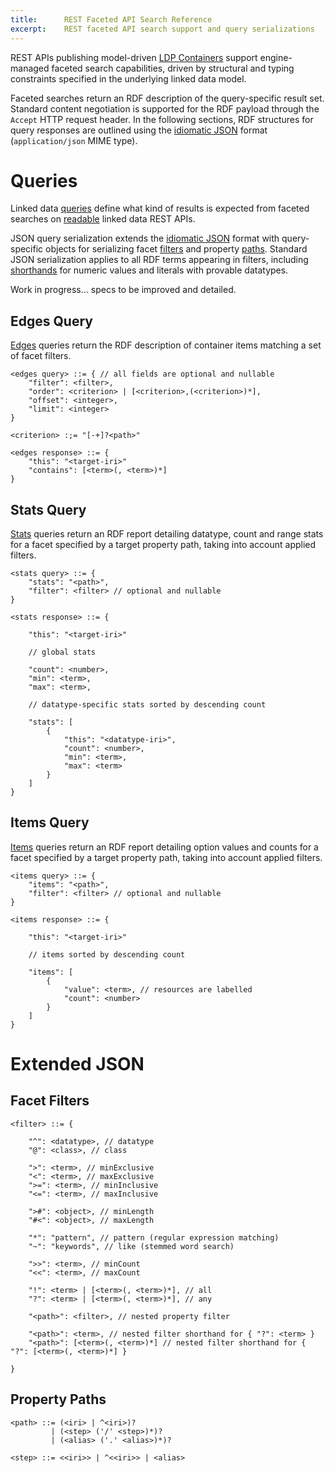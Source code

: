 ```yaml
---
title:      REST Faceted API Search Reference
excerpt:    REST faceted API search support and query serializations
---
```


REST APIs publishing model-driven [LDP Containers](https://www.w3.org/TR/ldp/#ldpc) support engine-managed faceted search capabilities, driven by structural and typing constraints specified in the underlying linked data model.

<!-- document support for other query serializations -->

Faceted searches return an RDF description of the query-specific result set. Standard content negotiation is supported for the RDF payload through the `Accept` HTTP request header. In the following sections, RDF structures for query responses are outlined using the [idiomatic JSON](idiomatic-json.md) format (`application/json`  MIME type).

# Queries

Linked data [queries](../javadocs/com/metreeca/form/Query.html) define what kind of results is expected from faceted searches on [readable](../tutorials/linked-data-interaction.md#read-operations) linked data REST APIs.

JSON query serialization extends the [idiomatic JSON](idiomatic-json.md) format with  query-specific objects for serializing facet [filters](#facet-filters) and property [paths](#property-paths). Standard JSON serialization applies to all RDF terms appearing in filters, including [shorthands](idiomatic-json.md#literals) for numeric values and literals with provable datatypes.

<p class="warning">Work in progress… specs to be improved and detailed.</p>

## Edges Query

[Edges](../javadocs/com/metreeca/form/queries/Edges.html) queries return the RDF description of container items matching a set of facet filters.

    <edges query> ::= { // all fields are optional and nullable
        "filter": <filter>,        
        "order": <criterion> | [<criterion>,(<criterion>)*],
        "offset": <integer>,
        "limit": <integer>
    }
    
    <criterion> :;= "[-+]?<path>"
    
    <edges response> ::= {
        "this": "<target-iri>"
        "contains": [<term>(, <term>)*]
    }

## Stats Query

[Stats](../javadocs/com/metreeca/form/queries/Stats.html) queries return an RDF report detailing datatype, count and range stats for a facet specified by a target property path, taking into account applied filters.

```
<stats query> ::= {
    "stats": "<path>",
    "filter": <filter> // optional and nullable
}
```

```
<stats response> ::= {

    "this": "<target-iri>"
    
    // global stats 
    
    "count": <number>,
    "min": <term>,
    "max": <term>,
    
    // datatype-specific stats sorted by descending count
    
    "stats": [
        {
            "this": "<datatype-iri>",
            "count": <number>,
            "min": <term>,
            "max": <term>
        }
    ]
}
```

## Items Query

[Items](../javadocs/com/metreeca/form/queries/Items.html) queries return an RDF report detailing option values and counts for a facet specified by a target property path, taking into account applied filters.

    <items query> ::= {
        "items": "<path>",
        "filter": <filter> // optional and nullable
    }
    
    <items response> ::= {
    
        "this": "<target-iri>"
            
        // items sorted by descending count
        
        "items": [
            {
                "value": <term>, // resources are labelled
                "count": <number>
            }
        ]
    }

# Extended JSON

## Facet Filters


    <filter> ::= {
    
        "^": <datatype>, // datatype
        "@": <class>, // class
        
        ">": <term>, // minExclusive
        "<": <term>, // maxExclusive
        ">=": <term>, // minInclusive
        "<=": <term>, // maxInclusive
        
        ">#": <object>, // minLength
        "#<": <object>, // maxLength
        
        "*": "pattern", // pattern (regular expression matching)
        "~": "keywords", // like (stemmed word search)
    
        ">>": <term>, // minCount
        "<<": <term>, // maxCount
        
        "!": <term> | [<term>(, <term>)*], // all
        "?": <term> | [<term>(, <term>)*], // any
    
        "<path>": <filter>, // nested property filter
        
        "<path>": <term>, // nested filter shorthand for { "?": <term> }
        "<path>": [<term>(, <term>)*] // nested filter shorthand for { "?": [<term>(, <term>)*] }
        
    }

## Property Paths

```
<path> ::= (<iri> | ^<iri>)?
         | (<step> ('/' <step>)*)?
         | (<alias> ('.' <alias>)*)?
         
<step> ::= <<iri>> | ^<<iri>> | <alias>
```
